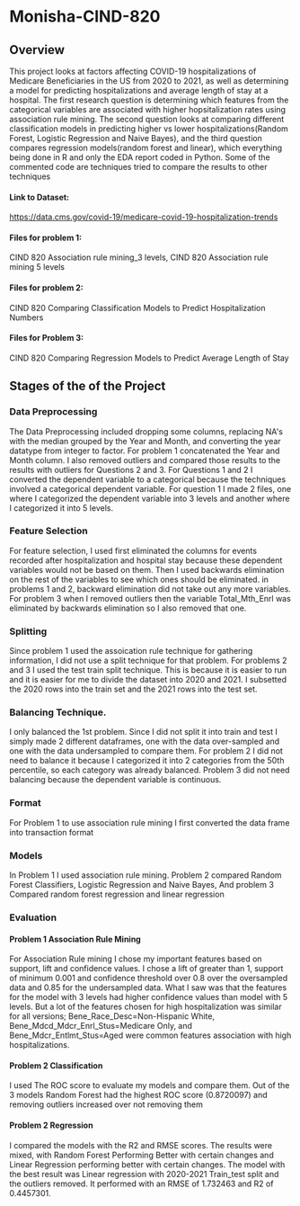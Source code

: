 # Monisha-CIND-820
## Overview
This project looks at factors affecting COVID-19 hospitalizations of Medicare Beneficiaries in the US from 2020 to 2021, as well as determining a model for predicting hospitalizations and average length of stay at a hospital. The first research question is determining which features from the categorical variables are associated with higher hopsitalization rates using association rule mining. The second question looks at comparing different classification models in predicting higher vs lower hospitalizations(Random Forest, Logistic Regression and Naive Bayes), and the third question compares regression models(random forest and linear), which everything being done in R and only the EDA report coded in Python. Some of the commented code are techniques tried to compare the results to other techniques
#### Link to Dataset: 
https://data.cms.gov/covid-19/medicare-covid-19-hospitalization-trends
#### Files for problem 1:
CIND 820 Association rule mining_3 levels, 
CIND 820 Association rule mining 5 levels
#### Files for problem 2:
CIND 820 Comparing Classification Models to Predict Hospitalization Numbers
#### Files for Problem 3:
CIND 820 Comparing Regression Models to Predict Average Length of Stay
## Stages of the of the Project
### Data Preprocessing
The Data Preprocessing included dropping some columns, replacing NA's with the median grouped by the Year and Month, and converting the year datatype from integer to factor. For problem 1 concatenated the Year and Month column. I also removed outliers and compared those results to the results with outliers for Questions 2 and 3. For Questions 1 and 2 I converted the dependent variable to a categorical because the techniques involved a categorical dependent variable. For question 1 I made 2 files, one where I categorized the dependent variable into 3 levels and another where I categorized it into 5 levels.
### Feature Selection
For feature selection, I used first eliminated the columns for events recorded after hospitalization and hospital stay because these dependent variables would not be based on them. Then I used backwards elimination on the rest of the variables to see which ones should be eliminated. in problems 1 and 2, backward elimination did not take out any more variables. For problem 3 when I removed outliers then the variable Total_Mth_Enrl was eliminated by backwards elimination so I also removed that one. 
### Splitting 
Since problem 1 used the assoication rule technique for gathering information, I did not use a split technique for that problem. For problems 2 and 3 I used the test train split technique. This is because it is easier to run and it is easier for me to divide the dataset into 2020 and 2021. I subsetted the 2020 rows into the train set and the 2021 rows into the test set. 
### Balancing Technique.
I only balanced the 1st problem. Since I did not split it into train and test I simply made 2 different dataframes, one with the data over-sampled and one with the data undersampled to compare them. For problem 2 I did not need to balance it because I categorized it into 2 categories from the 50th percentile, so each category was already balanced. Problem 3 did not need balancing because the dependent variable is continuous. 
### Format
For Problem 1 to use association rule mining I first converted the data frame into transaction format
### Models
In Problem 1 I used association rule mining. Problem 2 compared Random Forest Classifiers, Logistic Regression and Naive Bayes, And problem 3 Compared random forest regression and linear regression
### Evaluation
#### Problem 1 Association Rule Mining
For Association Rule mining I chose my important features based on support, lift and confidence values. I chose a lift of greater than 1, support of minimum 0.001 and confidence threshold over 0.8 over the oversampled data and 0.85 for the undersampled data. What I saw was that the features for the model with 3 levels had higher confidence values than model with 5 levels. But a lot of the features chosen for high hospitalization was similar for all versions; Bene_Race_Desc=Non-Hispanic White, Bene_Mdcd_Mdcr_Enrl_Stus=Medicare Only, and Bene_Mdcr_Entlmt_Stus=Aged were common features association with high hospitalizations. 
#### Problem 2 Classification
I used The ROC score to evaluate my models and compare them. Out of the 3 models Random Forest had the highest ROC score (0.8720097) and removing outliers increased over not removing them
#### Problem 2 Regression
I compared the models with the R2 and RMSE scores. The results were mixed, with Random Forest Performing Better with certain changes and Linear Regression performing better with certain changes. The model with the best result was Linear regression with 2020-2021 Train_test split and the outliers removed. It performed with an RMSE of 1.732463 and R2 of 0.4457301.
